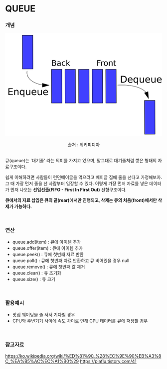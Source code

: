 # QUEUE

### 개념

![큐이미지](image/queue.png)
<center>출처 : 위키피디아 </center>
<br>

큐(queue)는 '대기줄' 라는 의미를 가지고 있으며, 말그대로 대기줄처럼 쌓은 형태의 자료구조이다.

쉽게 이해하려면 사람들이 런던베이글을 먹으려고 베이글 집에 줄을 선다고 가정해보자. 그 때 가장 먼저 줄을 선 사람부터 입장할 수 있다. 이렇게 가장 먼저 자료를 넣은 데이터가 먼저 나오는 **선입선출(FIFO - First In First Out)** 선형구조이다.

**큐에서의 자료 삽입은 큐의 끝(rear)에서만 진행되고, 삭제는 큐의 처음(front)에서만 삭제가 가능하다.**

<br>

### 연산
- queue.add(item) : 큐에 아이템 추가
- queue.offer(item) : 큐에 아이템 추가
- queue.peek() : 큐에 첫번째 자료 반환
- queue.poll() : 큐에 첫번째 자료 반환하고 큐 비어있을 경우 null
- queue.remove() : 큐에 첫번째 값 제거
- queue.clear() : 큐 초기화
- queue.size() : 큐 크기

<br>


### 활용예시
- 맛집 웨이팅을 줄 서서 기다릴 경우
- CPU와 주변기기 사이에 속도 차이로 인해 CPU 데이터를 큐에 저장할 경우

<br>

### 참고자료
https://ko.wikipedia.org/wiki/%ED%81%90_%28%EC%9E%90%EB%A3%8C_%EA%B5%AC%EC%A1%B0%29
https://piaflu.tistory.com/41
